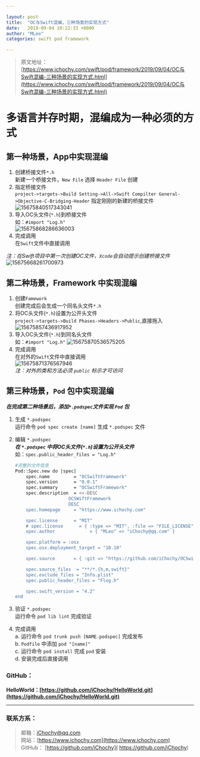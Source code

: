 ```yaml
---

layout: post
title:  "OC与Swift混编，三种场景的实现方式"
date:   2019-09-04 10:22:33 +0800
author: "MLeo"
categories: swift pod framework

---
```

> 原文地址：[https://www.ichochy.com/swift/pod/framework/2019/09/04/OC与Swift混编-三种场景的实现方式.html](https://www.ichochy.com/swift/pod/framework/2019/09/04/OC与Swift混编-三种场景的实现方式.html)  

# 多语言并存时期，混编成为一种必须的方式  
## 第一种场景，App中实现混编  
1. 创建桥接文件`*.h`  
    新建一个桥接文件，`New File` 选择 `Header File` 创建
2. 指定桥接文件  
    `project->targets->Build Setting->All->Swift Compilter General->Objective-C-Bridging-Header` 指定刚刚的新建的桥接文件  
    ![15675840517343041](http://images.ichochy.com/15675840517343041.png)
3. 导入OC头文件(`*.h`)到桥接文件  
    如：`#import "Log.h"`  
    ![15675868286636003](http://images.ichochy.com/15675868286636003.png)  
4. 完成调用  
    在`Swift`文件中直接调用 

*注：在Swift项目中第一次创建OC文件，`Xcode`会自动提示创建桥接文件*  
![15675668261700973](http://images.ichochy.com/15675668261700973.png)  

## 第二种场景，Framework 中实现混编  
1. 创建`Famework`  
    创建完成后会生成一个同名头文件`*.h`
2. 将OC头文件(`*.h`)设置为公开头文件  
    `project->targets->Build Phases->Headers->Public`,直接拖入  
    ![15675857436917952](http://images.ichochy.com/15675857436917952.png)
3. 导入OC头文件(`*.h`)到同名头文件  
    如：`#import "Log.h"`
    ![15675870536575205](http://images.ichochy.com/15675870536575205.png)  
4. 完成调用  
    在对外的`Swift`文件中直接调用  
    ![15675871376567946](http://images.ichochy.com/15675871376567946.png)  
    *注：对外的类和方法必须 `public` 标示才可访问*

## 第三种场景，`Pod` 包中实现混编  
***在完成第二种场景后，添加`*.podspec`文件实现 `Pod` 包***  
1. 生成 `*.podspec`   
    运行命令 `pod spec create [name]` 生成 `*.podspec` 文件
2. 编辑 `*.podspec`  
    ***在 `*.podspec` 中将OC头文件(`*.h`)设置为公开头文件***  
    如：`spec.public_header_files = "Log.h"`
    
    ```bash
    #完整的文件信息
    Pod::Spec.new do |spec|
        spec.name         = "OCSwiftFramework"
        spec.version      = "0.0.1"
        spec.summary      = "OCSwiftFramework"
        spec.description  = <<-DESC
                        OCSWiftFramework
                        DESC
        spec.homepage     = "https://www.ichochy.com"

        spec.license      = "MIT"
        # spec.license      = { :type => "MIT", :file => "FILE_LICENSE" }
        spec.author             = { "MLeo" => "iChochy@qq.com" }

        spec.platform = :osx
        spec.osx.deployment_target = "10.10"

        spec.source       = { :git => "https://github.com/iChochy/OCSwiftFramework.git", :tag => "#{spec.version}" }

        spec.source_files  = "**/*.{h,m,swift}"
        spec.exclude_files = "Info.plist"
        spec.public_header_files = "Flog.h"

        spec.swift_version = "4.2"
    end
    ```

3. 验证  `*.podspec`  
    运行命令 `pod lib lint` 完成验证  
4. 完成调用  
    a. 运行命令 `pod trunk push [NAME.podspec]` 完成发布  
    b. `Podfile` 中添加 `pod "[name]"`  
    c. 运行命令 `pod install` 完成 `pod` 安装  
    d. 安装完成后直接调用

### GitHub：  
**HelloWorld：[https://github.com/iChochy/HelloWorld.git](https://github.com/iChochy/HelloWorld.git)**  

---
### 联系方系：  
> 邮箱：[iChochy@qq.com](mailto:iChochy@qq.com)   
> 网站：[https://www.ichochy.com](https://www.ichochy.com)  
> GitHub： [https://github.com/iChochy]( https://github.com/iChochy)   
